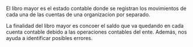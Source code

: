 El libro mayor es el estado contable donde se registran los movimientos de cada una de las cuentas de una organizacion por separado.

La finalidad del libro mayor es concoer el saldo que va quedando en cada cuenta contable debido a las operaciones contables del ente. Además, nos ayuda a identificar posibles errores.
